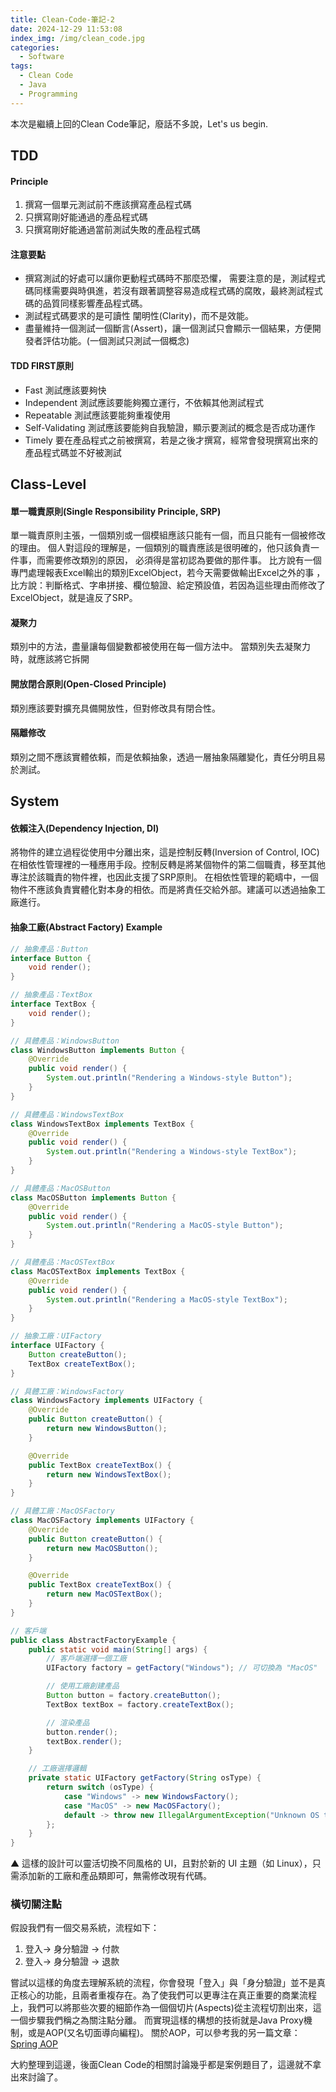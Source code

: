```yaml
---
title: Clean-Code-筆記-2
date: 2024-12-29 11:53:08
index_img: /img/clean_code.jpg
categories:
  - Software
tags:
  - Clean Code
  - Java
  - Programming
---
```


本次是繼續上回的Clean Code筆記，廢話不多說，Let's us begin.

## TDD

#### Principle

1. 撰寫一個單元測試前不應該撰寫產品程式碼
2. 只撰寫剛好能通過的產品程式碼
3. 只撰寫剛好能通過當前測試失敗的產品程式碼

#### 注意要點
* 撰寫測試的好處可以讓你更動程式碼時不那麼恐懼， 需要注意的是，測試程式碼同樣需要與時俱進，若沒有跟著調整容易造成程式碼的腐敗，最終測試程式碼的品質同樣影響產品程式碼。
* 測試程式碼要求的是可讀性 闡明性(Clarity)，而不是效能。
* 盡量維持一個測試一個斷言(Assert)，讓一個測試只會顯示一個結果，方便開發者評估功能。(一個測試只測試一個概念)

#### TDD FIRST原則
* Fast 測試應該要夠快
* Independent 測試應該要能夠獨立運行，不依賴其他測試程式
* Repeatable 測試應該要能夠重複使用
* Self-Validating 測試應該要能夠自我驗證，顯示要測試的概念是否成功運作
* Timely 要在產品程式之前被撰寫，若是之後才撰寫，經常會發現撰寫出來的產品程式碼並不好被測試

## Class-Level

#### 單一職責原則(Single Responsibility Principle, SRP)
單一職責原則主張，一個類別或一個模組應該只能有一個，而且只能有一個被修改的理由。
個人對這段的理解是，一個類別的職責應該是很明確的，他只該負責一件事，而需要修改類別的原因，
必須得是當初認為要做的那件事。 比方說有一個專門處理報表Excel輸出的類別ExcelObject，若今天需要做輸出Excel之外的事 ，比方說：判斷格式、字串拼接、欄位驗證、給定預設值，若因為這些理由而修改了ExcelObject，就是違反了SRP。

#### 凝聚力
類別中的方法，盡量讓每個變數都被使用在每一個方法中。
當類別失去凝聚力時，就應該將它拆開

#### 開放閉合原則(Open-Closed Principle)
類別應該要對擴充具備開放性，但對修改具有閉合性。

#### 隔離修改
類別之間不應該實體依賴，而是依賴抽象，透過一層抽象隔離變化，責任分明且易於測試。

## System

#### 依賴注入(Dependency Injection, DI)
將物件的建立過程從使用中分離出來，這是控制反轉(Inversion of Control, IOC)在相依性管理裡的一種應用手段。控制反轉是將某個物件的第二個職責，移至其他專注於該職責的物件裡，也因此支援了SRP原則。
在相依性管理的範疇中，一個物件不應該負責實體化對本身的相依。而是將責任交給外部。建議可以透過抽象工廠進行。

#### 抽象工廠(Abstract Factory) Example
```java
// 抽象產品：Button
interface Button {
    void render();
}

// 抽象產品：TextBox
interface TextBox {
    void render();
}

// 具體產品：WindowsButton
class WindowsButton implements Button {
    @Override
    public void render() {
        System.out.println("Rendering a Windows-style Button");
    }
}

// 具體產品：WindowsTextBox
class WindowsTextBox implements TextBox {
    @Override
    public void render() {
        System.out.println("Rendering a Windows-style TextBox");
    }
}

// 具體產品：MacOSButton
class MacOSButton implements Button {
    @Override
    public void render() {
        System.out.println("Rendering a MacOS-style Button");
    }
}

// 具體產品：MacOSTextBox
class MacOSTextBox implements TextBox {
    @Override
    public void render() {
        System.out.println("Rendering a MacOS-style TextBox");
    }
}

// 抽象工廠：UIFactory
interface UIFactory {
    Button createButton();
    TextBox createTextBox();
}

// 具體工廠：WindowsFactory
class WindowsFactory implements UIFactory {
    @Override
    public Button createButton() {
        return new WindowsButton();
    }

    @Override
    public TextBox createTextBox() {
        return new WindowsTextBox();
    }
}

// 具體工廠：MacOSFactory
class MacOSFactory implements UIFactory {
    @Override
    public Button createButton() {
        return new MacOSButton();
    }

    @Override
    public TextBox createTextBox() {
        return new MacOSTextBox();
    }
}

// 客戶端
public class AbstractFactoryExample {
    public static void main(String[] args) {
        // 客戶端選擇一個工廠
        UIFactory factory = getFactory("Windows"); // 可切換為 "MacOS"

        // 使用工廠創建產品
        Button button = factory.createButton();
        TextBox textBox = factory.createTextBox();

        // 渲染產品
        button.render();
        textBox.render();
    }

    // 工廠選擇邏輯
    private static UIFactory getFactory(String osType) {
        return switch (osType) {
            case "Windows" -> new WindowsFactory();
            case "MacOS" -> new MacOSFactory();
            default -> throw new IllegalArgumentException("Unknown OS type");
        };
    }
}
```
▲ 這樣的設計可以靈活切換不同風格的 UI，且對於新的 UI 主題（如 Linux），只需添加新的工廠和產品類即可，無需修改現有代碼。

### 橫切關注點
假設我們有一個交易系統，流程如下：
1. 登入-> 身分驗證  -> 付款
2. 登入-> 身分驗證  -> 退款

嘗試以這樣的角度去理解系統的流程，你會發現「登入」與「身分驗證」並不是真正核心的功能，且兩者重複存在。為了使我們可以更專注在真正重要的商業流程上，我們可以將那些次要的細節作為一個個切片(Aspects)從主流程切割出來，這一個步驟我們稱之為關注點分離。
而實現這樣的構想的技術就是Java Proxy機制，或是AOP(又名切面導向編程)。
關於AOP，可以參考我的另一篇文章：[Spring AOP](https://medium.com/@ziegler7359/spring-boot-aop-%E5%AD%B8%E7%BF%92%E5%BF%83%E5%BE%97-392e2b83cd54)

大約整理到這邊，後面Clean Code的相關討論幾乎都是案例題目了，這邊就不拿出來討論了。

